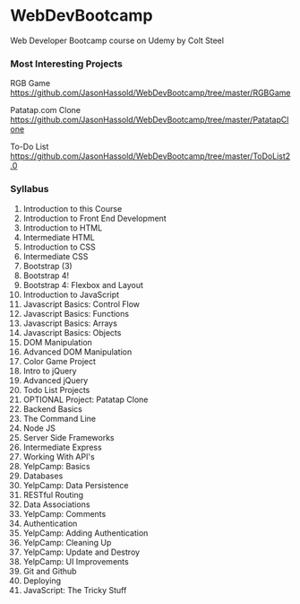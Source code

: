 # WebDevBootcamp
Web Developer Bootcamp course on Udemy by Colt Steel

### Most Interesting Projects
RGB Game https://github.com/JasonHassold/WebDevBootcamp/tree/master/RGBGame

Patatap.com Clone https://github.com/JasonHassold/WebDevBootcamp/tree/master/PatatapClone

To-Do List https://github.com/JasonHassold/WebDevBootcamp/tree/master/ToDoList2.0

### Syllabus
1. Introduction to this Course
2. Introduction to Front End Development
3. Introduction to HTML
4. Intermediate HTML
5. Introduction to CSS
6. Intermediate CSS
7. Bootstrap (3)
8. Bootstrap 4!
9. Bootstrap 4: Flexbox and Layout
10. Introduction to JavaScript
11. Javascript Basics: Control Flow
12. Javascript Basics: Functions
13. Javascript Basics: Arrays
14. Javascript Basics: Objects
15. DOM Manipulation
16. Advanced DOM Manipulation
17. Color Game Project
18. Intro to jQuery
19. Advanced jQuery
20. Todo List Projects
21. OPTIONAL Project: Patatap Clone
22. Backend Basics
23. The Command Line
24. Node JS
25. Server Side Frameworks
26. Intermediate Express
27. Working With API's
28. YelpCamp: Basics
29. Databases
30. YelpCamp: Data Persistence
31. RESTful Routing
32. Data Associations
33. YelpCamp: Comments
34. Authentication
35. YelpCamp: Adding Authentication
36. YelpCamp: Cleaning Up
37. YelpCamp: Update and Destroy
38. YelpCamp: UI Improvements
39. Git and Github
40. Deploying
41. JavaScript: The Tricky Stuff
